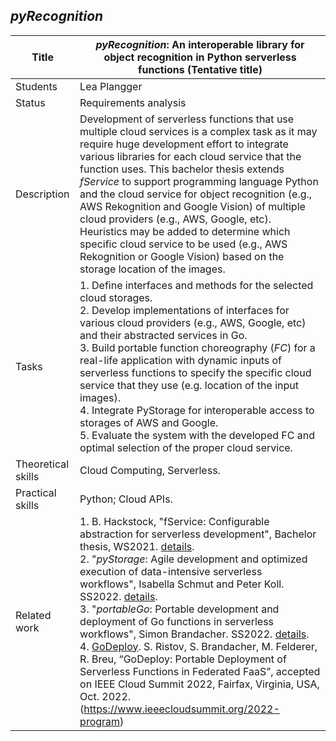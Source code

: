 ## *pyRecognition*

| Title | ***pyRecognition*: An interoperable library for object recognition in Python serverless functions** (Tentative title) |
| - | - | 
| Students | Lea Plangger | 
| Status | Requirements analysis | 
| Description | Development of serverless functions that use multiple cloud services is a complex task as it may require huge development effort to integrate various libraries for each cloud service that the function uses. This bachelor thesis extends *fService* to support programming language Python and the cloud service for object recognition (e.g., AWS Rekognition and Google Vision) of multiple cloud providers (e.g., AWS, Google, etc). Heuristics may be added to determine which specific cloud service to be used (e.g., AWS Rekognition or Google Vision) based on the storage location of the images.|
|Tasks| 1. Define interfaces and methods for the selected cloud storages.<br> 2. Develop implementations of interfaces for various cloud providers (e.g., AWS, Google, etc) and their abstracted services in Go. <br> 3. Build portable function choreography (*FC*) for a real-life application with dynamic inputs of serverless functions to specify the specific cloud service that they use (e.g. location of the input images).<br> 4. Integrate PyStorage for interoperable access to storages of AWS and Google.<br> 5. Evaluate the system with the developed FC and optimal selection of the proper cloud service.|
| Theoretical skills | Cloud Computing, Serverless. | 
| Practical skills | Python; Cloud APIs.|
| Related work| 1. B. Hackstock, "fService: Configurable abstraction for serverless development", Bachelor thesis, WS2021. [details](./closed/fService.md).<br> 2. "*pyStorage*: Agile development and optimized execution of data-intensive serverless workflows", Isabella Schmut and Peter Koll. SS2022. [details](./closed/pyStorage.md).<br> 3. "*portableGo*: Portable development and deployment of Go functions in serverless workflows", Simon Brandacher. SS2022. [details](./closed/portableGo.md).<br>4. [GoDeploy](https://github.com/FaaSTools/GoDeploy). S. Ristov, S. Brandacher, M. Felderer, R. Breu, “GoDeploy: Portable Deployment of Serverless Functions in Federated FaaS”, accepted on IEEE Cloud Summit 2022, Fairfax, Virginia, USA, Oct. 2022. (https://www.ieeecloudsummit.org/2022-program)|
